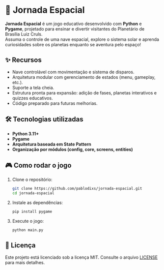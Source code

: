 # 🚀 Jornada Espacial

**Jornada Espacial** é um jogo educativo desenvolvido com **Python** e **Pygame**, projetado para ensinar e divertir visitantes do Planetário de Brasília Luiz Cruls.  
Assuma o controle de uma nave espacial, explore o sistema solar e aprenda curiosidades sobre os planetas enquanto se aventura pelo espaço!

## ✨ Recursos

-   Nave controlável com movimentação e sistema de disparos.
-   Arquitetura modular com gerenciamento de estados (menu, gameplay, etc.).
-   Suporte a tela cheia.
-   Estrutura pronta para expansão: adição de fases, planetas interativos e quizzes educativos.
-   Código preparado para futuras melhorias.

## 🛠️ Tecnologias utilizadas

-   **Python 3.11+**
-   **Pygame**
-   **Arquitetura baseada em State Pattern**
-   **Organização por módulos (config, core, screens, entities)**

## 🎮 Como rodar o jogo

1. Clone o repositório:

    ```bash
    git clone https://github.com/pablodixs/jornada-espacial.git
    cd jornada-espacial
    ```

2. Instale as dependências:

    ```bash
    pip install pygame
    ```

3. Execute o jogo:
    ```bash
    python main.py
    ```

## 📜 Licença

Este projeto está licenciado sob a licença MIT. Consulte o arquivo [LICENSE](LICENSE) para mais detalhes.
